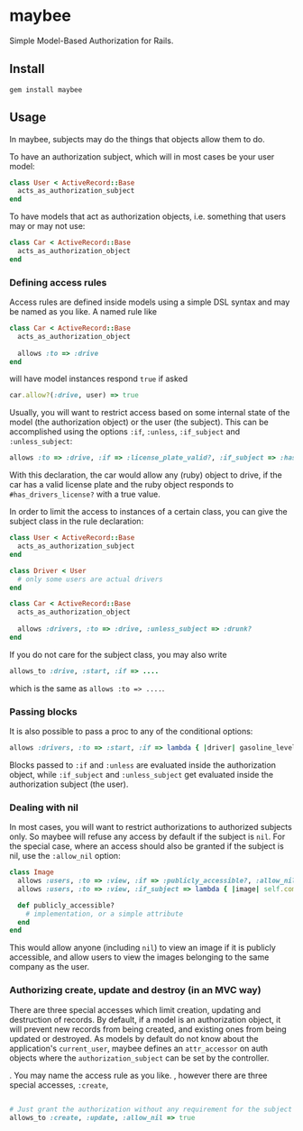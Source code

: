 # maybee

Simple Model-Based Authorization for Rails.

## Install
```
gem install maybee
```

## Usage

In maybee, subjects may do the things that objects allow them to do.

To have an authorization subject, which will in most cases be your user model:

```ruby
class User < ActiveRecord::Base
  acts_as_authorization_subject
end
```
To have models that act as authorization objects, i.e. something that users may or may not use:

```ruby
class Car < ActiveRecord::Base
  acts_as_authorization_object
end
```

### Defining access rules

Access rules are defined inside models using a simple DSL syntax and may be named as you like. A named rule like

```ruby
class Car < ActiveRecord::Base
  acts_as_authorization_object
  
  allows :to => :drive
end
```
will have model instances respond `true` if asked

```ruby
car.allow?(:drive, user) => true
```

Usually, you will want to restrict access based on some internal state of the model (the authorization object) or the user (the subject). This can be accomplished using the options `:if`, `:unless`, `:if_subject` and `:unless_subject`:

```ruby
allows :to => :drive, :if => :license_plate_valid?, :if_subject => :has_drivers_license?
```

With this declaration, the car would allow any (ruby) object to drive, if the car has a valid license plate and the ruby object responds to `#has_drivers_license?` with a true value. 

In order to limit the access to instances of a certain class, you can give the subject class in the rule declaration:

```ruby
class User < ActiveRecord::Base
  acts_as_authorization_subject
end

class Driver < User
  # only some users are actual drivers
end

class Car < ActiveRecord::Base
  acts_as_authorization_object
  
  allows :drivers, :to => :drive, :unless_subject => :drunk?
end
```

If you do not care for the subject class, you may also write

```ruby
allows_to :drive, :start, :if => ....
```

which is the same as `allows :to => ....`.


### Passing blocks

It is also possible to pass a proc to any of the conditional options:

```ruby
allows :drivers, :to => :start, :if => lambda { |driver| gasoline_level > 0 }
```

Blocks passed to `:if` and `:unless` are evaluated inside the authorization object, while `:if_subject` and `:unless_subject` get evaluated inside the authorization subject (the user).


### Dealing with nil

In most cases, you will want to restrict authorizations to authorized subjects only. So maybee will refuse any access by default if the subject is `nil`. For the special case, where an access should also be granted if the subject is nil, use the `:allow_nil` option:

```ruby
class Image
  allows :users, :to => :view, :if => :publicly_accessible?, :allow_nil => true
  allows :users, :to => :view, :if_subject => lambda { |image| self.company_id == image.company_id }

  def publicly_accessible?
    # implementation, or a simple attribute
  end
end
```

This would allow anyone (including `nil`) to view an image if it is publicly accessible, and allow users to view the images belonging to the same company as the user.


### Authorizing create, update and destroy (in an MVC way)

There are three special accesses which limit creation, updating and destruction of records. By default, if a model is an authorization object, it will prevent new records from being created, and existing ones from being updated or destroyed. As models by default do not know about the application's `current_user`, maybee defines an `attr_accessor` on auth objects where the `authorization_subject` can be set by the controller.

. You may name the
access rule as you like. , however there are three special accesses, `:create`,


```ruby

# Just grant the authorization without any requirement for the subject
allows_to :create, :update, :allow_nil => true
```